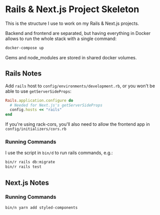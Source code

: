 # Rails & Next.js Project Skeleton

This is the structure I use to work on my Rails & Next.js projects.

Backend and frontend are separated, but having everything in Docker allows to run the whole stack with a single command:

~~~ sh
docker-compose up
~~~

Gems and node_modules are stored in shared docker volumes.

## Rails Notes

Add `rails` host to `config/environments/development.rb`, or you won't be able to use `getServerSideProps`:

~~~ ruby
Rails.application.configure do
  # Needed for Next.js's getServerSideProps
  config.hosts << "rails"
end
~~~

If you're using rack-cors, you'll also need to allow the frontend app in `config/initializers/cors.rb`

### Running Commands

I use the script in `bin/d` to run rails commands, e.g.:

~~~ sh
bin/r rails db:migrate
bin/r rails test
~~~

## Next.js Notes

### Running Commands

~~~ sh
bin/n yarn add styled-components
~~~

